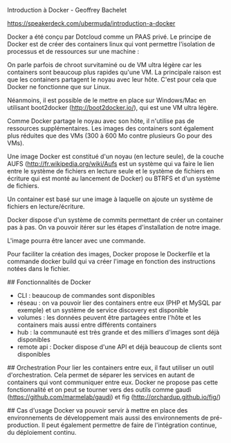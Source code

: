 Introduction à Docker - Geoffrey Bachelet

https://speakerdeck.com/ubermuda/introduction-a-docker

Docker a été conçu par Dotcloud comme un PAAS privé. Le principe de Docker est de créer des containers linux qui vont permettre l'isolation de processus et de ressources sur une machine :
 
 On parle parfois de chroot survitaminé ou de VM ultra légère car les containers sont beaucoup plus rapides qu'une VM. La principale raison est que les containers partagent le noyau avec leur hôte. C'est pour cela que Docker ne fonctionne que sur Linux.

 Néanmoins, il est possible de le mettre en place sur Windows/Mac en utilisant boot2docker (http://boot2docker.io/), qui est une VM ultra légère.

 Comme Docker partage le noyau avec son hôte, il n'utilise pas de ressources supplémentaires. Les images des containers sont également plus réduites que des VMs (300 à 600 Mo contre plusieurs Go pour des VMs).

 Une image Docker est constitué d'un noyau (en lecture seule), de la couche AUFS (http://fr.wikipedia.org/wiki/Aufs est un système qui va faire le lien entre le système de fichiers en lecture seule et le système de fichiers en écriture qui est monté au lancement de Docker) ou BTRFS et d'un système de fichiers.

 Un container est basé sur une image à laquelle on ajoute un système de fichiers en lecture/écriture.

 Docker dispose d'un système de commits permettant de créer un container pas à pas. On va pouvoir itérer sur les étapes d'installation de notre image.

 L'image pourra être lancer avec une commande.

 Pour faciliter la création des images, Docker propose le Dockerfile et la commande docker build qui va créer l'image en fonction des instructions notées dans le fichier.

 ## Fonctionnalités de Docker
  - CLI : beaucoup de commandes sont disponibles
  - réseau : on va pouvoir lier des containers entre eux (PHP et MySQL par exemple) et un système de service discovery est disponible
  - volumes : les données peuvent être partagées entre l'hôte et les containers mais aussi entre différents containers
  - hub : la communauté est très grande et des milliers d'images sont déjà disponibles
  - remote api : Docker dispose d'une API et déjà beaucoup de clients sont disponibles

 ## Orchestration
 Pour lier les containers entre eux, il faut utiliser un outil d'orchestration. Cela permet de séparer les services en autant de containers qui vont communiquer entre eux.
 Docker ne propose pas cette fonctionnalité et on peut se tourner vers des outils comme gaudi (https://github.com/marmelab/gaudi) et fig (http://orchardup.github.io/fig/)

 ## Cas d'usage
 Docker va pouvoir servir à mettre en place des environnements de développement mais aussi des environnements de pré-production.  Il peut également permettre de faire de l'intégration continue, du déploiement continu.